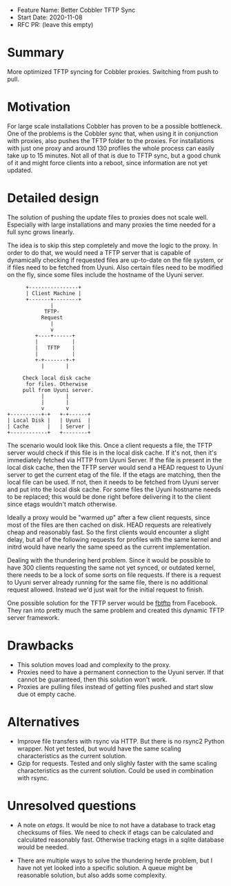 - Feature Name: Better Cobbler TFTP Sync
- Start Date: 2020-11-08
- RFC PR: (leave this empty)

# Summary
[summary]: #summary

More optimized TFTP syncing for Cobbler proxies. Switching from push to pull.

# Motivation
[motivation]: #motivation

For large scale installations Cobbler has proven to be a possible bottleneck. One of the problems is the Cobbler sync that, when using it in conjunction with proxies, also pushes the TFTP folder to the proxies. For installations with just one proxy and around 130 profiles the whole process can easily take up to 15 minutes. Not all of that is due to TFTP sync, but a good chunk of it and might force clients into a reboot, since information are not yet updated.

# Detailed design
[design]: #detailed-design

The solution of pushing the update files to proxies does not scale well. Especially with large installations and many proxies the time needed for a full sync grows linearly.

The idea is to skip this step completely and move the logic to the proxy. In order to do that, we would need a TFTP server that is capable of dynamically checking if requested files are up-to-date on the file system, or if files need to be fetched from Uyuni. Also certain files need to be modified on the fly, since some files include the hostname of the Uyuni server.

```
      +----------------+
      | Client Machine |
      +-------+--------+
              |
            TFTP-
           Request
              |
              v
         +----+------+
         |           |
         |   TFTP    |
         |           |
         +-+-------+-+
           |       |

     Check local disk cache
      for files. Otherwise
     pull from Uyuni server.
           |       |
           |       |
           v       v
+----------+-+   +-+------+
| Local Disk |   | Uyuni  |
| Cache      |   | Server |
+------------+   +--------+
```

The scenario would look like this. Once a client requests a file, the TFTP server would check if this file is in the local disk cache. If it's not, then it's immediately fetched via HTTP from Uyuni Server. If the file is present in the local disk cache, then the TFTP server would send a HEAD request to Uyuni server to get the current etag of the file. If the etags are matching, then the local file can be used. If not, then it needs to be fetched from Uyuni server and put into the local disk cache.
For some files the Uyuni hostname needs to be replaced; this would be done right before delivering it to the client since etags wouldn't match otherwise.

Ideally a proxy would be "warmed up" after a few client requests, since most of the files are then cached on disk. HEAD requests are releatively cheap and reasonably fast. So the first clients would encounter a slight delay, but all of the following requests for profiles with the same kernel and initrd would have nearly the same speed as the current implementation.

Dealing with the thundering herd problem. Since it would be possible to have 300 clients requesting the same not yet synced, or outdated kernel, there needs to be a lock of some sorts on file requests. If there is a request to Uyuni server already running for the same file, there is no additional request allowed. Instead we'd just wait for the initial request to finish.

One possible solution for the TFTP server would be [fbtftp](https://github.com/facebook/fbtftp) from Facebook. They ran into pretty much the same problem and created this dynamic TFTP server framework.


# Drawbacks

* This solution moves load and complexity to the proxy.
* Proxies need to have a permanent connection to the Uyuni server. If that cannot be guaranteed, then this solution won't work.
* Proxies are pulling files instead of getting files pushed and start slow due ot empty cache.

# Alternatives
[alternatives]: #alternatives

- Improve file transfers with rsync via HTTP. But there is no rsync2 Python wrapper. Not yet tested, but would have the same scaling characteristics as the current solution.
- Gzip for requests. Tested and only slighly faster with the same scaling characteristics as the current solution. Could be used in combination with rsync.

# Unresolved questions
[unresolved]: #unresolved-questions

- A note on _etags_. It would be nice to not have a database to track etag checksums of files. We need to check if etags can be calculated and calculated reasonably fast. Otherwise tracking etags in a sqlite database would be needed.

- There are multiple ways to solve the thundering herde problem, but I have not yet looked into a specific solution. A queue might be reasonable solution, but also adds some complexity.
